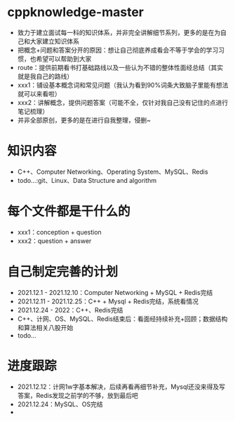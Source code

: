 # cppknowledge-master
- 致力于建立面试每一科的知识体系，并非完全讲解细节系列，更多的是在为自己和大家建立知识体系
- 把概念+问题和答案分开的原因：想让自己彻底养成看会不等于学会的学习习惯，也希望可以帮助到大家
- route：提供前期看书打基础路线以及一些认为不错的整体性面经总结（其实就是我自己的路线）
- xxx1：铺设基本概念词和常见问题（我认为看到90%词条大致脑子里能有想法就可以来看啦）
- xxx2：讲解概念，提供问题答案（可能不全，仅针对我自己没有记住的点进行笔记梳理）
- 并非全部原创，更多的是在进行自我整理，侵删~
# 知识内容
- C++、Computer Networking、Operating System、MySQL、Redis
- todo...:git、Linux、Data Structure and algorithm
# 每个文件都是干什么的
- xxx1：conception + question
- xxx2：question + answer
# 自己制定完善的计划
- 2021.12.1 - 2021.12.10：Computer Networking + MySQL + Redis完结
- 2021.12.11 - 2021.12.25：C++ + Mysql + Redis完结，系统看情况
- 2021.12.24 - 2022：C++、Redis完结
- C++、计网、OS、MySQL、Redis结束后：看面经持续补充+回顾；数据结构和算法相关八股开始
- todo...

# 进度跟踪

- 2021.12.12：计网1w字基本解决，后续再看再细节补充，Mysql还没来得及写答案，Redis发现之前学的不够，放到最后吧
- 2021.12.24：MySQL、OS完结
- 